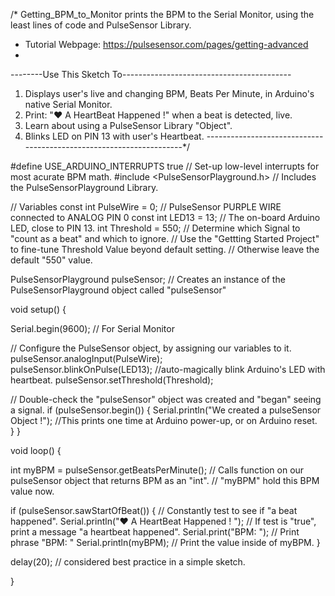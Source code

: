 /*  Getting_BPM_to_Monitor prints the BPM to the Serial Monitor, using the least lines of code and PulseSensor Library.
 *  Tutorial Webpage: https://pulsesensor.com/pages/getting-advanced
 *
--------Use This Sketch To------------------------------------------
1) Displays user's live and changing BPM, Beats Per Minute, in Arduino's native Serial Monitor.
2) Print: "♥  A HeartBeat Happened !" when a beat is detected, live.
2) Learn about using a PulseSensor Library "Object".
4) Blinks LED on PIN 13 with user's Heartbeat.
--------------------------------------------------------------------*/

#define USE_ARDUINO_INTERRUPTS true    // Set-up low-level interrupts for most acurate BPM math.
#include <PulseSensorPlayground.h>     // Includes the PulseSensorPlayground Library.   

//  Variables
const int PulseWire = 0;       // PulseSensor PURPLE WIRE connected to ANALOG PIN 0
const int LED13 = 13;          // The on-board Arduino LED, close to PIN 13.
int Threshold = 550;           // Determine which Signal to "count as a beat" and which to ignore.
                               // Use the "Gettting Started Project" to fine-tune Threshold Value beyond default setting.
                               // Otherwise leave the default "550" value. 
                               
PulseSensorPlayground pulseSensor;  // Creates an instance of the PulseSensorPlayground object called "pulseSensor"


void setup() {   

  Serial.begin(9600);          // For Serial Monitor

  // Configure the PulseSensor object, by assigning our variables to it. 
  pulseSensor.analogInput(PulseWire);   
  pulseSensor.blinkOnPulse(LED13);       //auto-magically blink Arduino's LED with heartbeat.
  pulseSensor.setThreshold(Threshold);   

  // Double-check the "pulseSensor" object was created and "began" seeing a signal. 
   if (pulseSensor.begin()) {
    Serial.println("We created a pulseSensor Object !");  //This prints one time at Arduino power-up,  or on Arduino reset.  
  }
}



void loop() {

 int myBPM = pulseSensor.getBeatsPerMinute();  // Calls function on our pulseSensor object that returns BPM as an "int".
                                               // "myBPM" hold this BPM value now. 

if (pulseSensor.sawStartOfBeat()) {            // Constantly test to see if "a beat happened". 
 Serial.println("♥  A HeartBeat Happened ! "); // If test is "true", print a message "a heartbeat happened".
 Serial.print("BPM: ");                        // Print phrase "BPM: " 
 Serial.println(myBPM);                        // Print the value inside of myBPM. 
}

  delay(20);                    // considered best practice in a simple sketch.

}

